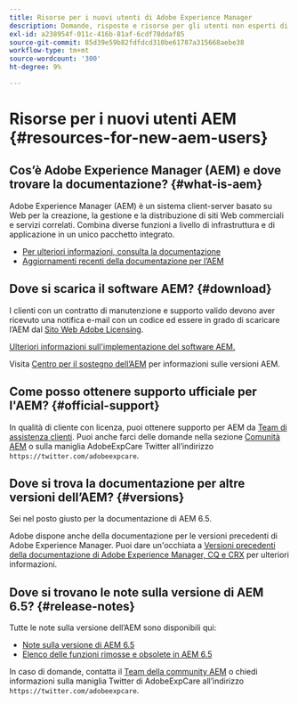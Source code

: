 ```yaml
---
title: Risorse per i nuovi utenti di Adobe Experience Manager
description: Domande, risposte e risorse per gli utenti non esperti di Adobe Experience Manager
exl-id: a238954f-011c-416b-81af-6cdf78ddaf85
source-git-commit: 85d39e59b82fdfdcd310be61787a315668aebe38
workflow-type: tm+mt
source-wordcount: '300'
ht-degree: 9%

---
```


# Risorse per i nuovi utenti AEM {#resources-for-new-aem-users}

## Cos’è Adobe Experience Manager (AEM) e dove trovare la documentazione? {#what-is-aem}

Adobe Experience Manager (AEM) è un sistema client-server basato su Web per la creazione, la gestione e la distribuzione di siti Web commerciali e servizi correlati. Combina diverse funzioni a livello di infrastruttura e di applicazione in un unico pacchetto integrato.

* [Per ulteriori informazioni, consulta la documentazione](/help/sites-deploying/home.md)
* [Aggiornamenti recenti della documentazione per l’AEM](https://experienceleague.adobe.com/docs/experience-manager-release-information/aem-release-updates/doc-updates/documentation-updates.html?lang=en)

## Dove si scarica il software AEM? {#download}

I clienti con un contratto di manutenzione e supporto valido devono aver ricevuto una notifica e-mail con un codice ed essere in grado di scaricare l’AEM dal [Sito Web Adobe Licensing](https://licensing.adobe.com/).

[Ulteriori informazioni sull&#39;implementazione del software AEM.](/help/sites-deploying/home.md)

Visita [Centro per il sostegno dell’AEM](https://experienceleague.adobe.com/docs/experience-manager-release-information/aem-release-updates/aem-releases-updates.html?lang=it) per informazioni sulle versioni AEM.

## Come posso ottenere supporto ufficiale per l&#39;AEM? {#official-support}

In qualità di cliente con licenza, puoi ottenere supporto per AEM da [Team di assistenza clienti](https://experienceleague.adobe.com/?support-solution=General&amp;lang=it#support). Puoi anche farci delle domande nella sezione [Comunità AEM](https://experienceleaguecommunities.adobe.com:443/t5/adobe-experience-manager/ct-p/adobe-experience-manager-community) o sulla maniglia AdobeExpCare Twitter all’indirizzo `https://twitter.com/adobeexpcare`.

## Dove si trova la documentazione per altre versioni dell’AEM? {#versions}

Sei nel posto giusto per la documentazione di AEM 6.5.

Adobe dispone anche della documentazione per le versioni precedenti di Adobe Experience Manager. Puoi dare un&#39;occhiata a [Versioni precedenti della documentazione di Adobe Experience Manager, CQ e CRX](https://experienceleague.adobe.com/docs/experience-manager-release-information/aem-release-updates/previous-updates/aem-previous-versions.html?lang=it) per ulteriori informazioni.

## Dove si trovano le note sulla versione di AEM 6.5? {#release-notes}

Tutte le note sulla versione dell’AEM sono disponibili qui:

* [Note sulla versione di AEM 6.5](/help/release-notes/home.md)
* [Elenco delle funzioni rimosse e obsolete in AEM 6.5](/help/release-notes/deprecated-removed-features.md)

In caso di domande, contatta il [Team della community AEM](https://help-forums.adobe.com/content/adobeforums/en/experience-manager-forum/adobe-experience-manager.html) o chiedi informazioni sulla maniglia Twitter di AdobeExpCare all’indirizzo `https://twitter.com/adobeexpcare`.
